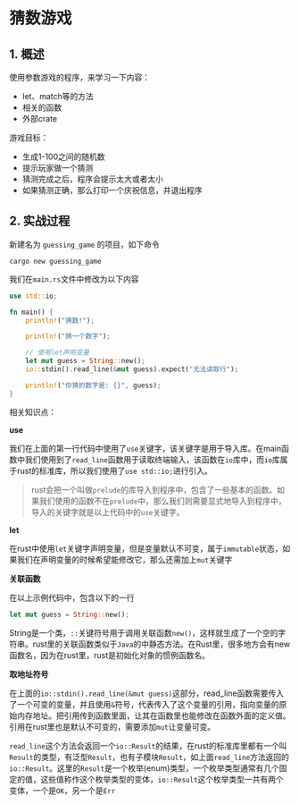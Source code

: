 # 猜数游戏

## 1. 概述

使用参数游戏的程序，来学习一下内容：

- let、match等的方法
- 相关的函数
- 外部crate


游戏目标：
- 生成1-100之间的随机数
- 提示玩家做一个猜测
- 猜测完成之后，程序会提示太大或者太小
- 如果猜测正确，那么打印一个庆祝信息，并退出程序


## 2. 实战过程

新建名为 `guessing_game` 的项目，如下命令

```shell
cargo new guessing_game
```

我们在`main.rs`文件中修改为以下内容

```rust
use std::io;

fn main() {
    println!("猜数!");

    println!("猜一个数字");

    // 使用let声明变量
    let mut guess = String::new();
    io::stdin().read_line(&mut guess).expect("无法读取行");

    println!("你猜的数字是: {}", guess);
}
```


相关知识点：

**use**

我们在上面的第一行代码中使用了`use`关键字，该关键字是用于导入库。在main函数中我们使用到了`read_line`函数用于读取终端输入，该函数在`io`库中，而`io`库属于rust的标准库，所以我们使用了`use std::io;`进行引入。


> rust会把一个叫做`prelude`的库导入到程序中，包含了一些基本的函数。如果我们使用的函数不在`prelude`中，那么我们则需要显式地导入到程序中，导入的关键字就是以上代码中的`use`关键字。

**let**

在rust中使用`let`关键字声明变量，但是变量默认不可变，属于`immutable`状态，如果我们在声明变量的时候希望能修改它，那么还需加上`mut`关键字


**关联函数**

在以上示例代码中，包含以下的一行

```rust
let mut guess = String::new();
```

String是一个类，`::`关键符号用于调用关联函数`new()`，这样就生成了一个空的字符串。rust里的关联函数类似于`Java`的中静态方法。在Rust里，很多地方会有new函数名，因为在rust里，rust是初始化对象的惯例函数名。

**取地址符号**

在上面的`io::stdin().read_line(&mut guess)`这部分，read_line函数需要传入了一个可变的变量，并且使用`&`符号，代表传入了这个变量的引用，指向变量的原始内存地址。把引用传到函数里面，让其在函数里也能修改在函数外面的定义值。引用在rust里也是默认不可变的，需要添加`mut`让变量可变。


`read_line`这个方法会返回一个`io::Result`的结果，在rust的标准库里都有一个叫`Result`的类型，有泛型`Result`，也有子模块`Result`，如上面`read_line`方法返回的`io::Result`。这里的`Result`是一个枚举(enum)类型，一个枚举类型通常有几个固定的值，这些值称作这个枚举类型的变体，`io::Result`这个枚举类型一共有两个变体，一个是`OK`，另一个是`Err`





